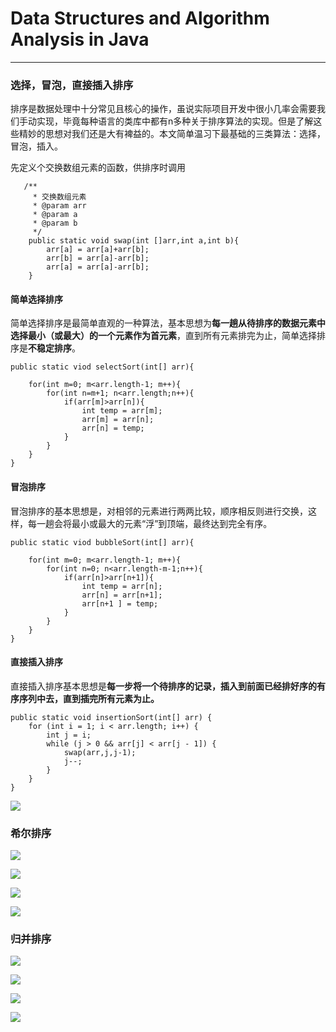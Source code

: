 # Data Structures and Algorithm Analysis in Java
---  
  
### 选择，冒泡，直接插入排序   
   
排序是数据处理中十分常见且核心的操作，虽说实际项目开发中很小几率会需要我们手动实现，毕竟每种语言的类库中都有n多种关于排序算法的实现。但是了解这些精妙的思想对我们还是大有裨益的。本文简单温习下最基础的三类算法：选择，冒泡，插入。    
   
先定义个交换数组元素的函数，供排序时调用   
   
	   /**
	     * 交换数组元素
	     * @param arr
	     * @param a
	     * @param b
	     */
	    public static void swap(int []arr,int a,int b){
	        arr[a] = arr[a]+arr[b];
	        arr[b] = arr[a]-arr[b];
	        arr[a] = arr[a]-arr[b];
	    }    
    
#### 简单选择排序    
   
简单选择排序是最简单直观的一种算法，基本思想为**每一趟从待排序的数据元素中选择最小（或最大）的一个元素作为首元素**，直到所有元素排完为止，简单选择排序是**不稳定排序**。    
    
	public static viod selectSort(int[] arr){
	
		for(int m=0; m<arr.length-1; m++){
			for(int n=m+1; n<arr.length;n++){
				if(arr[m]>arr[n]){
					int temp = arr[m];
					arr[m] = arr[n];
					arr[n] = temp;
				}
			}
		}
	}    
   
#### 冒泡排序   

冒泡排序的基本思想是，对相邻的元素进行两两比较，顺序相反则进行交换，这样，每一趟会将最小或最大的元素“浮”到顶端，最终达到完全有序。   
   
	public static viod bubbleSort(int[] arr){
	
		for(int m=0; m<arr.length-1; m++){
			for(int n=0; n<arr.length-m-1;n++){
				if(arr[n]>arr[n+1]){
					int temp = arr[n];
					arr[n] = arr[n+1];
					arr[n+1 ] = temp;
				}
			}
		}
	}   
    
#### 直接插入排序   
   
直接插入排序基本思想是**每一步将一个待排序的记录，插入到前面已经排好序的有序序列中去，直到插完所有元素为止。**   
   
    public static void insertionSort(int[] arr) {
        for (int i = 1; i < arr.length; i++) {
            int j = i;
            while (j > 0 && arr[j] < arr[j - 1]) {
                swap(arr,j,j-1);
                j--;
            }
        }
    }    
    
![](https://i.imgur.com/Ycqun2g.jpg)    
     
### 希尔排序   
   
![](https://i.imgur.com/Lxu49hK.jpg)   
   
![](https://i.imgur.com/tU6A8Tx.jpg)   
   
![](https://i.imgur.com/DZmYkpV.jpg)   
    
![](https://i.imgur.com/L21YwjY.jpg)   
   
### 归并排序    
   
![](https://i.imgur.com/2djeNLN.jpg)    
     
![](https://i.imgur.com/PwYTgw4.jpg)   
   
![](https://i.imgur.com/M10rZ6x.jpg)

![](https://i.imgur.com/hM3X6N3.jpg)   
